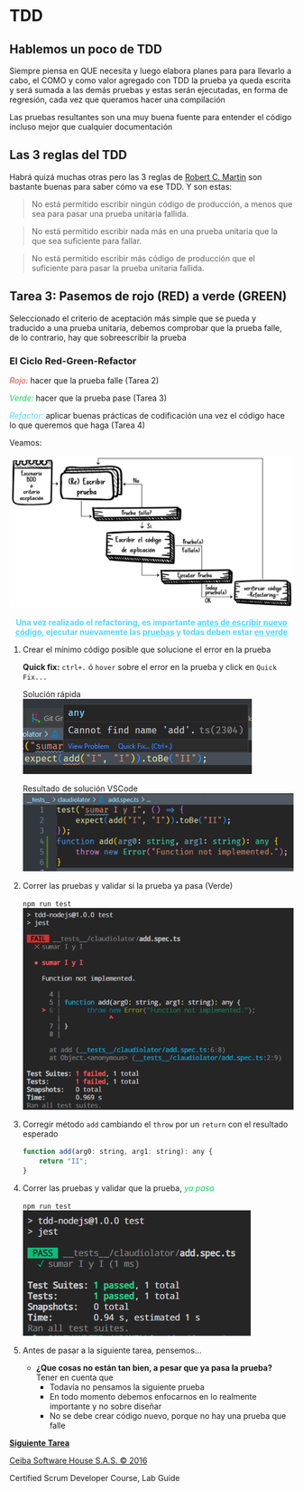 # TDD

## Hablemos un poco de TDD

Siempre piensa en QUE necesita y luego elabora planes para para llevarlo a cabo, el COMO y como valor agregado con TDD la prueba ya queda escrita y será sumada a las demás pruebas y estas serán ejecutadas, en forma de regresión, cada vez que queramos hacer una compilación

Las pruebas resultantes son una muy buena fuente para entender el código incluso mejor que cualquier documentación

## Las 3 reglas del TDD

Habrá quizá muchas otras pero las 3 reglas de [Robert C. Martin](http://butunclebob.com/ArticleS.UncleBob.TheThreeRulesOfTdd) son bastante buenas para saber cómo va ese TDD. Y son estas:

> No está permitido escribir ningún código de producción, a menos que sea para pasar una prueba unitaria fallida.

> No está permitido escribir nada más en una prueba unitaria que la que sea suficiente para fallar.

> No está permitido escribir más código de producción que el suficiente para pasar la prueba unitaria fallida.

## Tarea 3: Pasemos de rojo (RED) a verde (GREEN)

Seleccionado el criterio de aceptación más simple que se pueda y traducido a una prueba unitaria, debemos comprobar que la prueba falle, de lo contrario, hay que sobreescribir la prueba

### El Ciclo Red-Green-Refactor

<span style="color:#C9514B; font-style:italic">Rojo:</span> hacer que la prueba falle (Tarea 2)

<span style="color:#13D162; font-style:italic">Verde:</span> hacer que la prueba pase (Tarea 3)

<span style="color:#51D6FF; font-style:italic">Refactor:</span> aplicar buenas prácticas de codificación una vez el código hace lo que queremos que haga (Tarea 4)

Veamos:

![Ciclo de desarrollo basado en TDD](/workshop/CicloTDD.png "Ciclo TDD")

<!-- <img src="CicloTDD.png" width="600"> -->

<p style="color:#51D6FF; font-weight:bold; text-align:center">Una vez realizado el refactoring, es importante <span style="text-decoration:underline">antes de escribir nuevo código</span>, ejecutar nuevamente las <span style="text-decoration:underline">pruebas</span> y todas deben estar <span style="text-decoration:underline">en verde</span></p>

1. Crear el mínimo código posible que solucione el error en la prueba

    **Quick fix:** `ctrl+.` ó `hover` sobre el error en la prueba y click en `Quick Fix...`

    Solución rápida\
    ![Solución rápida](/workshop/QuickFix.png "Quick Fix")

    Resultado de solución VSCode\
    ![Resultado de solución VSCode](/workshop/ResultadoQuickFix.png "Resultado Quick Fix")

2. Correr las pruebas y validar si la prueba ya pasa (Verde)

    `npm run test`\
    ![Resultado de solución VSCode](/workshop/ResultadoPruebasFnNotImpl.png "Resultado Quick Fix")

3. Corregir método `add` cambiando el `throw` por un `return` con el resultado esperado

    ```javascript
    function add(arg0: string, arg1: string): any {
    	return "II";
    }
    ```

4. Correr las pruebas y validar que la prueba, <span style="color:#13D162; font-style:italic">ya pasa</span>

    `npm run test`\
    ![Resultado verde](/workshop/ResultadoPruebasVerde.png "Resultado Pruebas Verde")

5. Antes de pasar a la siguiente tarea, pensemos...
    - **¿Que cosas no están tan bien, a pesar que ya pasa la prueba?**\
       Tener en cuenta que
        - Todavía no pensamos la siguiente prueba
        - En todo momento debemos enfocarnos en lo realmente importante y no sobre diseñar
        - No se debe crear código nuevo, porque no hay una prueba que falle

**[Siguiente Tarea](../../../../tree/workshop-detail/4/workshop)**

[Ceiba Software House S.A.S. © 2016](https://www.ceiba.com.co/)

Certified Scrum Developer Course, Lab Guide
